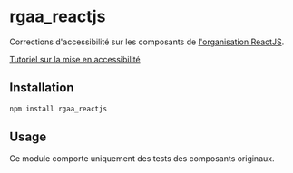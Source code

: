 # rgaa_reactjs

Corrections d'accessibilité sur les composants de [l'organisation ReactJS](https://github.com/reactjs).

[Tutoriel sur la mise en accessibilité](https://disic.github.io/rgaa_bibliotheques_javascript/tutoriels/reactjs.html)

## Installation

```sh
npm install rgaa_reactjs
```

## Usage

Ce module comporte uniquement des tests des composants originaux.
